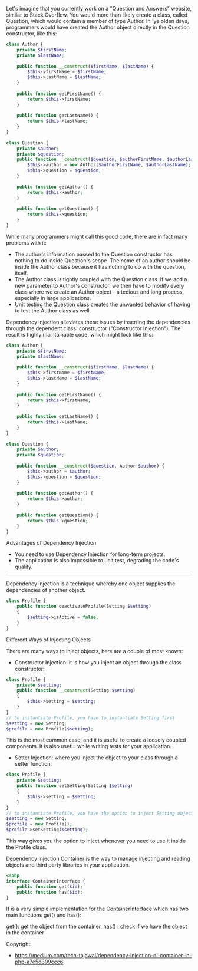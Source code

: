 Let's imagine that you currently work on a "Question and Answers" website, similar to Stack Overflow. You would more than likely create a class, called Question, which would contain a member of type Author. In 'ye olden days, programmers would have created the Author object directly in the Question constructor, like this:
```php
class Author {
    private $firstName;
    private $lastName;
 
    public function __construct($firstName, $lastName) {
        $this->firstName = $firstName;
        $this->lastName = $lastName;
    }
 
    public function getFirstName() {
        return $this->firstName;
    }
 
    public function getLastName() {
        return $this->lastName;
    }
}
 
class Question {
    private $author;
    private $question;
    public function __construct($question, $authorFirstName, $authorLastName) {
        $this->author = new Author($authorFirstName, $authorLastName);
        $this->question = $question;
    }
 
    public function getAuthor() {
        return $this->author;
    }
 
    public function getQuestion() {
        return $this->question;
    }
}
```

While many programmers might call this good code, there are in fact many problems with it:

- The author's information passed to the Question constructor has nothing to do inside Question's scope. The name of an author should be inside the Author class because it has nothing to do with the question, itself.
- The Author class is tightly coupled with the Question class. If we add a new parameter to Author's constructor, we then have to modify every class where we create an Author object - a tedious and long process, especially in large applications.
- Unit testing the Question class creates the unwanted behavior of having to test the Author class as well.

Dependency injection alleviates these issues by inserting the dependencies through the dependent class' constructor ("Constructor Injection"). The result is highly maintainable code, which might look like this:

```php
class Author {
    private $firstName;
    private $lastName;
     
    public function __construct($firstName, $lastName) {
        $this->firstName = $firstName;
        $this->lastName = $lastName;
    }
 
    public function getFirstName() {
        return $this->firstName;
    }
 
    public function getLastName() {
        return $this->lastName;
    }
}
 
class Question {
    private $author;
    private $question;
 
    public function __construct($question, Author $author) {
        $this->author = $author;
        $this->question = $question;
    }
 
    public function getAuthor() {
        return $this->author;
    }
 
    public function getQuestion() {
        return $this->question;
    }
}
```
Advantages of Dependency Injection

- You need to use Dependency Injection for long-term projects.
- The application is also impossible to unit test, degrading the code's quality.

----------------------------------------------------------------------------------

Dependency injection is a technique whereby one object supplies the dependencies of another object.

```php
class Profile {
    public function deactivateProfile(Setting $setting)
    {
        $setting->isActive = false;
    }
}
```
Different Ways of Injecting Objects

There are many ways to inject objects, here are a couple of most known:
- Constructor Injection: it is how you inject an object through the class constructor:
```php
class Profile {
    private $setting;
    public function __construct(Setting $setting)
    {
        $this->setting = $setting;
    }
}
// to instantiate Profile, you have to instantiate Setting first
$setting = new Setting;
$profile = new Profile($setting);
```
This is the most common case, and it is useful to create a loosely coupled components. It is also useful while writing tests for your application.

- Setter Injection: where you inject the object to your class through a setter function:

```php
class Profile {
    private $setting;
    public function setSetting(Setting $setting)
    {
        $this->setting = $setting;
    }
}
// to instantiate Profile, you have the option to inject Setting object
$setting = new Setting;
$profile = new Profile();
$profile->setSetting($setting);
```
This way gives you the option to inject whenever you need to use it inside the Profile class.

Dependency Injection Container is the way to manage injecting and reading objects and third party libraries in your application.

```php
<?php
interface ContainerInterface {
    public function get($id);
    public function has($id);
} 
```

It is a very simple implementation for the ContainerInterface which has two main functions get() and has():

get(): get the object from the container.
has() : check if we have the object in the container


Copyright: 
- https://medium.com/tech-tajawal/dependency-injection-di-container-in-php-a7e5d309ccc6